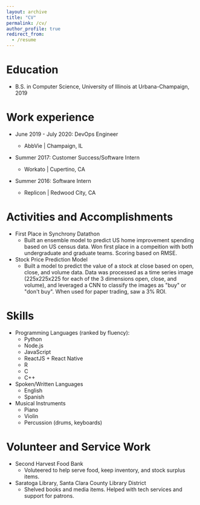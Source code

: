 ```yaml
---
layout: archive
title: "CV"
permalink: /cv/
author_profile: true
redirect_from:
  - /resume
---
```


Education
======
* B.S. in Computer Science, University of Illinois at Urbana-Champaign, 2019

Work experience
======
* June 2019 - July 2020: DevOps Engineer
  * AbbVie    |   Champaign, IL

* Summer 2017: Customer Success/Software Intern
  * Workato   |   Cupertino, CA
  
* Summer 2016: Software Intern
  * Replicon  |   Redwood City, CA
  
Activities and Accomplishments
======
* First Place in Synchrony Datathon
  * Built an ensemble model to predict US home improvement spending based on US census data. 
    Won first place in a compeition with both undergraduate and graduate teams. Scoring based on RMSE.
* Stock Price Prediction Model
  * Built a model to predict the value of a stock at close based on open, close, and volume data. 
    Data was processed as a time series image (225x225x225 for each of the 3 dimensions open, close, and volume), 
    and leveraged a CNN to classify the images as "buy" or "don't buy". When used for paper trading, saw a 3% ROI.

Skills
======
* Programming Languages (ranked by fluency): 
  * Python
  * Node.js
  * JavaScript
  * ReactJS + React Native
  * R
  * C
  * C++
* Spoken/Written Languages
  * English
  * Spanish
* Musical Instruments
  * Piano
  * Violin
  * Percussion (drums, keyboards)
  
Volunteer and Service Work
======
* Second Harvest Food Bank
  * Voluteered to help serve food, keep inventory, and stock surplus items.
* Saratoga Library, Santa Clara County Library District
  * Shelved books and media items. Helped with tech services and support for patrons.
